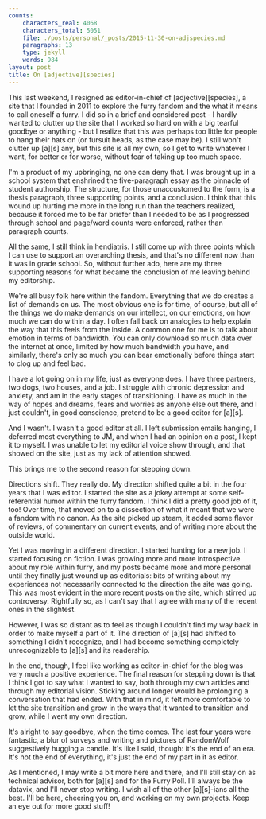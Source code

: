 ```yaml
---
counts:
    characters_real: 4068
    characters_total: 5051
    file: ./posts/personal/_posts/2015-11-30-on-adjspecies.md
    paragraphs: 13
    type: jekyll
    words: 984
layout: post
title: On [adjective][species]
---
```


This last weekend, I resigned as editor-in-chief of \[adjective\]\[species\], a site that I founded in 2011 to explore the furry fandom and the what it means to call oneself a furry.  I did so in a brief and considered post - I hardly wanted to clutter up the site that I worked so hard on with a big tearful goodbye or anything - but I realize that this was perhaps too little for people to hang their hats on (or fursuit heads, as the case may be).  I still won't clutter up \[a\]\[s\] any, but this site is all my own, so I get to write whatever I want, for better or for worse, without fear of taking up too much space.

I'm a product of my upbringing, no one can deny that.  I was brought up in a school system that enshrined the five-paragraph essay as the pinnacle of student authorship.  The structure, for those unaccustomed to the form, is a thesis paragraph, three supporting points, and a conclusion.  I think that this wound up hurting me more in the long run than the teachers realized, because it forced me to be far briefer than I needed to be as I progressed through school and page/word counts were enforced, rather than paragraph counts.

All the same, I still think in hendiatris.  I still come up with three points which I can use to support an overarching thesis, and that's no different now than it was in grade school.  So, without further ado, here are my three supporting reasons for what became the conclusion of me leaving behind my editorship.

We're all busy folk here within the fandom.  Everything that we do creates a list of demands on us.  The most obvious one is for time, of course, but all of the things we do make demands on our intellect, on our emotions, on how much we can do within a day.  I often fall back on analogies to help explain the way that this feels from the inside.  A common one for me is to talk about emotion in terms of bandwidth.  You can only download so much data over the internet at once, limited by how much bandwidth you have, and similarly, there's only so much you can bear emotionally before things start to clog up and feel bad.

I have a lot going on in my life, just as everyone does.  I have three partners, two dogs, two houses, and a job.  I struggle with chronic depression and anxiety, and am in the early stages of transitioning.  I have as much in the way of hopes and dreams, fears and worries as anyone else out there, and I just couldn't, in good conscience, pretend to be a good editor for \[a\]\[s\].

And I wasn't.  I wasn't a good editor at all.  I left submission emails hanging, I deferred most everything to JM, and when I had an opinion on a post, I kept it to myself.  I was unable to let my editorial voice show through, and that showed on the site, just as my lack of attention showed.

This brings me to the second reason for stepping down.

Directions shift.  They really do.  My direction shifted quite a bit in the four years that I was editor.  I started the site as a jokey attempt at some self-referential humor within the furry fandom.  I think I did a pretty good job of it, too!  Over time, that moved on to a dissection of what it meant that we were a fandom with no canon.  As the site picked up steam, it added some flavor of reviews, of commentary on current events, and of writing more about the outside world.

Yet I was moving in a different direction.  I started hunting for a new job.  I started focusing on fiction.  I was growing more and more introspective about my role within furry, and my posts became more and more personal until they finally just wound up as editorials: bits of writing about my experiences not necessarily connected to the direction the site was going.  This was most evident in the more recent posts on the site, which stirred up controversy.  Rightfully so, as I can't say that I agree with many of the recent ones in the slightest.

However, I was so distant as to feel as though I couldn't find my way back in order to make myself a part of it.  The direction of \[a\]\[s\] had shifted to something I didn't recognize, and I had become something completely unrecognizable to \[a\]\[s\] and its readership.

In the end, though, I feel like working as editor-in-chief for the blog was very much a positive experience.  The final reason for stepping down is that I think I got to say what I wanted to say, both through my own articles and through my editorial vision.  Sticking around longer would be prolonging a conversation that had ended.  With that in mind, it felt more comfortable to let the site transition and grow in the ways that it wanted to transition and grow, while I went my own direction.

It's alright to say goodbye, when the time comes.  The last four years were fantastic, a blur of surveys and writing and pictures of RandomWolf suggestively hugging a candle.  It's like I said, though: it's the end of an era.  It's not the end of everything, it's just the end of my part in it as editor.

As I mentioned, I may write a bit more here and there, and I'll still stay on as technical advisor, both for \[a\]\[s\] and for the Furry Poll.  I'll always be the datavix, and I'll never stop writing.  I wish all of the other \[a\]\[s\]-ians all the best.  I'll be here, cheering you on, and working on my own projects.  Keep an eye out for more good stuff!
